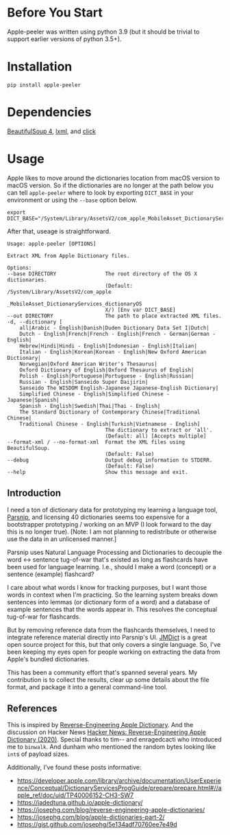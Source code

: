 # Before You Start

Apple-peeler was written using python 3.9 (but it should be trivial to support earlier versions of python 3.5+).

# Installation

    pip install apple-peeler

# Dependencies

[BeautifulSoup 4](https://beautiful-soup-4.readthedocs.io/en/latest/), [lxml](https://lxml.de), and [click](https://click.palletsprojects.com/en/8.0.x/)

# Usage

Apple likes to move around the dictionaries location from macOS version to macOS version. So if the dictionaries are no longer at the path below you can tell `apple-peeler` where to look by exporting `DICT_BASE` in your environment or using the `--base` option below.

    export DICT_BASE="/System/Library/AssetsV2/com_apple_MobileAsset_DictionaryServices_dictionaryOSX/"

After that, useage is straightforward.

    Usage: apple-peeler [OPTIONS]

    Extract XML from Apple Dictionary files.

    Options:
    --base DIRECTORY                The root directory of the OS X dictionaries.
                                    (Default: /System/Library/AssetsV2/com_apple
                                    _MobileAsset_DictionaryServices_dictionaryOS
                                    X/) [Env var DICT_BASE]
    --out DIRECTORY                 The path to place extracted XML files.
    -d, --dictionary [
        all|Arabic - English|Danish|Duden Dictionary Data Set I|Dutch|
        Dutch - English|French|French - English|French - German|German - English|
        Hebrew|Hindi|Hindi - English|Indonesian - English|Italian|
        Italian - English|Korean|Korean - English|New Oxford American Dictionary|
        Norwegian|Oxford American Writer's Thesaurus|
        Oxford Dictionary of English|Oxford Thesaurus of English|
        Polish - English|Portuguese|Portuguese - English|Russian|
        Russian - English|Sanseido Super Daijirin|
        Sanseido The WISDOM English-Japanese Japanese-English Dictionary|
        Simplified Chinese - English|Simplified Chinese - Japanese|Spanish|
        Spanish - English|Swedish|Thai|Thai - English|
        The Standard Dictionary of Contemporary Chinese|Traditional Chinese|
        Traditional Chinese - English|Turkish|Vietnamese - English]
                                    The dictionary to extract or 'all'.
                                    (Default: all) [Accepts multiple]
    --format-xml / --no-format-xml  Format the XML files using BeautifulSoup.
                                    (Default: False)
    --debug                         Output debug information to STDERR.
                                    (Default: False)
    --help                          Show this message and exit.

## Introduction

I need a ton of dictionary data for prototyping my learning a language tool, [Parsnip](https://solarmist.net/), and licensing 40 dictionaries seems too expensive for a bootstrapper prototyping / working on an MVP (I look forward to the day this is no longer true). [Note: I am not planning to redistribute or otherwise use the data in an unlicensed manner.]

Parsnip uses Natural Language Processing and Dictionaries to decouple the word <-> sentence tug-of-war that's existed as long as flashcards have been used for language learning. I.e., should I make a word (concept) or a sentence (example) flashcard?

I care about what words I know for tracking purposes, but I want those words in context when I'm practicing. So the learning system breaks down sentences into lemmas (or dictionary form of a word) and a database of example sentences that the words appear in. This resolves the conceptual tug-of-war for flashcards.

But by removing reference data from the flashcards themselves, I need to integrate reference material directly into Parsnip's UI. [JMDict](https://www.edrdg.org/wiki/index.php/JMdict-EDICT_Dictionary_Project) is a great open source project for this, but that only covers a single language. So, I've been keeping my eyes open for people working on extracting the data from Apple's bundled dictionaries.

This has been a community effort that's spanned several years. My contribution is to collect the results, clear up some details about the file format, and package it into a general command-line tool.

## References

This is inspired by
[Reverse-Engineering Apple Dictionary](https://fmentzer.github.io/posts/2020/dictionary/).
And the discussion on Hacker News
[Hacker News: Reverse-Engineering Apple Dictionary (2020)](https://news.ycombinator.com/item?id=28505406). Special thanks to tim-- and enragedcacti who introduced me to `binwalk`. And dunham who mentioned the random bytes looking like `int`s of payload sizes.

Additionally, I've found these posts informative:

- https://developer.apple.com/library/archive/documentation/UserExperience/Conceptual/DictionaryServicesProgGuide/prepare/prepare.html#//apple_ref/doc/uid/TP40006152-CH3-SW7
- https://jadedtuna.github.io/apple-dictionary/
- https://josephg.com/blog/reverse-engineering-apple-dictionaries/
- https://josephg.com/blog/apple-dictionaries-part-2/
- https://gist.github.com/josephg/5e134adf70760ee7e49d
